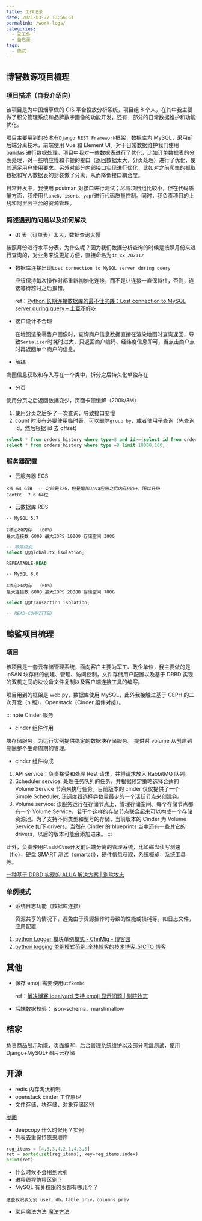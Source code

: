 ```yaml
---
title: 工作记录
date: 2021-03-22 13:56:51
permalink: /work-logs/
categories:
  - 💻工作
  - 备忘录
tags:
  - 面试
---
```


## 博智数源项目梳理

### 项目描述（自我介绍向）

该项目是为中国烟草做的 GIS 平台投放分析系统，项目组 8 个人，在其中我主要做了积分管理系统和品牌数字画像的功能开发，还有一部分的日常数据维护和功能优化。

项目主要用到的技术有`Django REST Framework`框架，数据库为 MySQL，采用前后端分离技术，前端使用 Vue 和 Element UI。对于日常数据维护我们使用 pandas 进行数据处理。项目中我对一些数据表进行了优化，比如订单数据表的分表处理，对一些响应慢和卡顿的接口（返回数据太大，分页处理）进行了优化，使其满足用户使用要求。另外对部分内部接口实现进行优化，比如对之前爬虫的抓取数据和写入数据表的封装做了分离，从而降低接口耦合度。

日常开发中，我使用 postman 对接口进行测试；尽管项目组比较小，但在代码质量方面，我使用`flake8`、`isort`、`yapf`进行代码质量控制。同时，我负责项目的上线和阿里云平台的资源管理。

### 简述遇到的问题以及如何解决

- dt 表（订单表）太大，数据查询太慢

按照月份进行水平分表，为什么呢？因为我们数据分析查询的时候是按照月份来进行查询的，对业务来说更加方便，直接命名为`dt_xx_202112`

- 数据库连接出现`Lost connection to MySQL server during query`

  应该保持每次操作时都重新初始化连接，而不是让连接一直保持住，否则，连接等待超时之后报错。

  ref：[Python 长期连接数据库的最不佳实践：Lost connection to MySQL server during query – 土豆不好吃](https://dmesg.app/python-longpoll-db.html/amp)

- 接口设计不合理

  在地图渲染零售户画像时，查询商户信息数据直接在渲染地图时查询返回，导致`Serializer`时耗时过大，只返回商户编码、经纬度信息即可，当点击商户点时再返回单个商户的信息。

- 解耦

商圈信息获取和存入写在一个类中，拆分之后持久化单独存在

- 分页

使用分页之后返回数据变少，页面卡顿缓解（200k/3M）

1. 使用分页之后多了一次查询，导致接口变慢
2. count 时没有必要使用临时表，可以删除`group by`，或者使用子查询（先查询 id，然后根据 id 去 offset）
```sql
select * from orders_history where type=8 and id>=(select id from order_history where type =8 limit 10000,1) limit 100;
select * from orders_history where type =8 limit 10000,100;
```

### 服务器配置
- 云服务器 ECS
```plain
8核 64 GiB  -- 之前是32G，但是增加Java应用之后内存90%+，所以升级
CentOS  7.6 64位
```
- 云数据库 RDS
```plain
-- MySQL 5.7

2核心8G内存  （60%）
最大连接数 6000 最大IOPS 10000 存储空间 300G 
```

```sql
-- 事务级别
select @@global.tx_isolation;

REPEATABLE-READ
```

```plain
-- MySQL 8.0

4核心8G内存  （60%）
最大连接数 6000 最大IOPS 20000 存储空间 700G 
```
```sql
select @@transaction_isolation;

-- READ-COMMITTED
```
## 鲸鲨项目梳理

### 项目

该项目是一套云存储管理系统，面向客户主要为军工、政企单位，我主要做的是 ipSAN 块存储的创建、管理、访问控制，文件存储用户配置以及基于 DRBD 实现的双机之间的块设备文件复制以及客户端连接工具的编写。

项目用到的框架是 web.py，数据库使用 MySQL，此外我接触过基于 CEPH 的二次开发（n 版）、Openstack（Cinder 组件对接）。

::: note Cinder 服务
- cinder 组件作用

块存储服务，为运行实例提供稳定的数据块存储服务。
提供对 volume 从创建到删除整个生命周期的管理。

- cinder 组件构成

1. API service：负责接受和处理 Rest 请求，并将请求放入 RabbitMQ 队列。
2. Scheduler service: 处理任务队列的任务，并根据预定策略选择合适的 Volume Service 节点来执行任务。目前版本的 cinder 仅仅提供了一个 Simple Scheduler, 该调度器选择卷数量最少的一个活跃节点来创建卷。
3. Volume service: 该服务运行在存储节点上，管理存储空间。每个存储节点都有一个 Volume Service，若干个这样的存储节点联合起来可以构成一个存储资源池。为了支持不同类型和型号的存储，当前版本的 Cinder 为 Volume Service 如下 drivers。当然在 Cinder 的 blueprints 当中还有一些其它的 drivers，以后的版本可能会添加进来。
:::

此外，负责使用`Flask`和`Vue`开发前后端分离的管理系统，比如磁盘读写测速（fio），硬盘 SMART 测试（smartctl），硬件信息获取，系统概览，系统工具等。

[一种基于 DRBD 实现的 ALUA 解决方案 | 别院牧志](https://masantu.com/blog/2020-07-22/alua-with-drbd/)

### 单例模式

- 系统日志功能（数据库连接）

  资源共享的情况下，避免由于资源操作时导致的性能或损耗等。如日志文件，应用配置

1. [python Logger 模块单例模式 - ChnMig - 博客园](https://www.cnblogs.com/chnmig/p/12106622.html)
2. [python logging 单例模式范例_全栈博客的技术博客_51CTO 博客](https://blog.51cto.com/reboot001/1732450)

## 其他

- 保存 emoji 需要使用`utf8emb4`

  ref：[解决博客 idealyard 支持 emoji 显示问题 | 别院牧志](https://masantu.com/blog/2020-05-15/idealyard-loves-emoji/)

- 后端数据校验： json-schema、marshmallow

## 桔家

负责商品展示功能，页面编写，后台管理系统维护以及部分黑盒测试，使用 Django+MySQL+图片云存储

## 开源

- redis 内存淘汰机制
- openstack cinder 工作原理
- 文件存储、块存储、对象存储区别

[参阅](interview-2020/#文件存储和块存储的区别)
- deepcopy 什么时候用？实例
- 列表去重保持原来顺序
```python
reg_items = [4,3,3,4,2,1,4,3,5]
ret = sorted(set(reg_items), key=reg_items.index)
print(ret)
```
- 什么时候不会用到索引
- 进程线程协程区别？
- MySQL 有关权限的表都有哪几个？
```plain
这些权限表分别 user，db，table_priv，columns_priv
```
- 常用魔法方法
[魔法方法](/python/magic-methods/)
